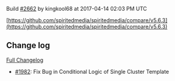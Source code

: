 Build [#2662](https://circleci.com/gh/spiritedmedia/spiritedmedia/2662) by kingkool68 at 2017-04-14 02:03 PM UTC

[https://github.com/spiritedmedia/spiritedmedia/compare/v5.6.3](https://github.com/spiritedmedia/spiritedmedia/compare/v5.6.3)
## Change log
[Full Changelog](https://github.com/spiritedmedia/spiritedmedia/compare/v5.6.2...v5.6.3)

 - [#1982](https://github.com/spiritedmedia/spiritedmedia/pull/1982): Fix Bug in Conditional Logic of Single Cluster Template
